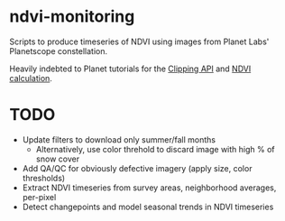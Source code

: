 # ndvi-monitoring
Scripts to produce timeseries of NDVI using images from Planet Labs' Planetscope constellation. 

Heavily indebted to Planet tutorials for the [Clipping API](https://github.com/planetlabs/notebooks/blob/master/jupyter-notebooks/data-api-tutorials/clip_and_ship_introduction.ipynb) and [NDVI calculation](https://github.com/planetlabs/notebooks/blob/master/jupyter-notebooks/ndvi/ndvi_planetscope.ipynb).

# TODO
- Update filters to download only summer/fall months
  - Alternatively, use color threhold to discard image with high % of snow cover
- Add QA/QC for obviously defective imagery (apply size, color thresholds)
- Extract NDVI timeseries from survey areas, neighborhood averages, per-pixel
- Detect changepoints and model seasonal trends in NDVI timeseries
